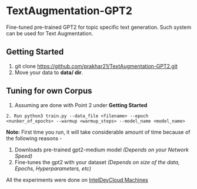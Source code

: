 # TextAugmentation-GPT2
Fine-tuned pre-trained GPT2 for topic specific text generation. Such system can be used for Text Augmentation.

## Getting Started
1. git clone https://github.com/prakhar21/TextAugmentation-GPT2.git
2. Move your data to __data/ dir__.

## Tuning for own Corpus
1. Assuming are done with Point 2 under __Getting Started__
```
2. Run python3 train.py --data_file <filename> --epoch <nunber_of_epochs> --warmup <warmup_steps> --model_name <model_name>
```

__Note:__ First time you run, it will take considerable amount of time because of the following reasons - 
1. Downloads pre-trained gpt2-medium model  _(Depends on your Network Speed)_
2. Fine-tunes the gpt2 with your dataset _(Depends on size of the data, Epochs, Hyperparameters, etc)_

All the experiments were done on [IntelDevCloud Machines](https://software.intel.com/en-us/devcloud)
